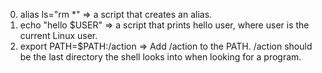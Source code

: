 0. alias ls="rm *" => a script that creates an alias.
1. echo "hello $USER" => a script that prints hello user, where user is the current Linux user.
2. export PATH=$PATH:/action => Add /action to the PATH. /action should be the last directory the shell looks into when looking for a program.
